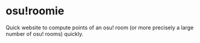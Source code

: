 # osu!roomie

Quick website to compute points of an osu! room (or more precisely a large number of osu! rooms) quickly.
